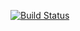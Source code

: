 [![Build Status](https://travis-ci.org/rtv22/lab05.svg?branch=master)](https://travis-ci.org/rtv22/lab05)
